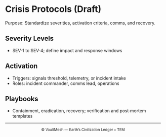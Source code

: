 # Crisis Protocols (Draft)

Purpose: Standardize severities, activation criteria, comms, and recovery.

## Severity Levels
- SEV‑1 to SEV‑4; define impact and response windows

## Activation
- Triggers: signals threshold, telemetry, or incident intake
- Roles: incident commander, comms lead, operations

## Playbooks
- Containment, eradication, recovery; verification and post‑mortem templates

---

<p align="center"><sub>© VaultMesh — Earth’s Civilization Ledger • TEM</sub></p>

